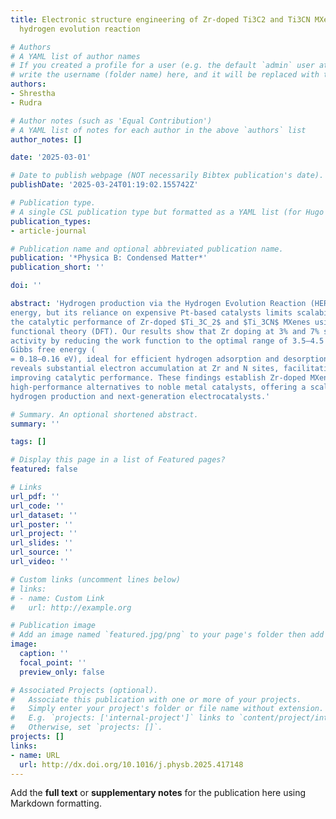 ```yaml
---
title: Electronic structure engineering of Zr-doped Ti3C2 and Ti3CN MXenes for efficient
  hydrogen evolution reaction

# Authors
# A YAML list of author names
# If you created a profile for a user (e.g. the default `admin` user at `content/authors/admin/`),
# write the username (folder name) here, and it will be replaced with their full name and linked to their profile.
authors:
- Shrestha
- Rudra

# Author notes (such as 'Equal Contribution')
# A YAML list of notes for each author in the above `authors` list
author_notes: []

date: '2025-03-01'

# Date to publish webpage (NOT necessarily Bibtex publication's date).
publishDate: '2025-03-24T01:19:02.155742Z'

# Publication type.
# A single CSL publication type but formatted as a YAML list (for Hugo requirements).
publication_types:
- article-journal

# Publication name and optional abbreviated publication name.
publication: '*Physica B: Condensed Matter*'
publication_short: ''

doi: ''

abstract: 'Hydrogen production via the Hydrogen Evolution Reaction (HER) is crucial for sustainable
energy, but its reliance on expensive Pt-based catalysts limits scalability. Here, we investigate
the catalytic performance of Zr-doped $Ti_3C_2$ and $Ti_3CN$ MXenes using first-principles density
functional theory (DFT). Our results show that Zr doping at 3% and 7% significantly enhances HER
activity by reducing the work function to the optimal range of 3.5–4.5 eV and achieving near-zero
Gibbs free energy (
= 0.18–0.16 eV), ideal for efficient hydrogen adsorption and desorption. Bader charge analysis
reveals substantial electron accumulation at Zr and N sites, facilitating charge transfer and
improving catalytic performance. These findings establish Zr-doped MXenes as cost-effective,
high-performance alternatives to noble metal catalysts, offering a scalable pathway toward green
hydrogen production and next-generation electrocatalysts.'

# Summary. An optional shortened abstract.
summary: ''

tags: []

# Display this page in a list of Featured pages?
featured: false

# Links
url_pdf: ''
url_code: ''
url_dataset: ''
url_poster: ''
url_project: ''
url_slides: ''
url_source: ''
url_video: ''

# Custom links (uncomment lines below)
# links:
# - name: Custom Link
#   url: http://example.org

# Publication image
# Add an image named `featured.jpg/png` to your page's folder then add a caption below.
image:
  caption: ''
  focal_point: ''
  preview_only: false

# Associated Projects (optional).
#   Associate this publication with one or more of your projects.
#   Simply enter your project's folder or file name without extension.
#   E.g. `projects: ['internal-project']` links to `content/project/internal-project/index.md`.
#   Otherwise, set `projects: []`.
projects: []
links:
- name: URL
  url: http://dx.doi.org/10.1016/j.physb.2025.417148
---
```


Add the **full text** or **supplementary notes** for the publication here using Markdown formatting.
